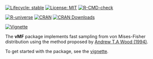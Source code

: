 <!-- badges: start -->
  [![Lifecycle: stable](https://img.shields.io/badge/lifecycle-stable-blue.svg)](https://lifecycle.r-lib.org/articles/stages.html#stable)
  [![License: MIT](https://img.shields.io/badge/License-MIT-yellow.svg)](https://opensource.org/licenses/MIT)
  [![R-CMD-check](https://github.com/ahoundetoungan/vMF/actions/workflows/R-CMD-check.yml/badge.svg)](https://github.com/ahoundetoungan/vMF/actions/workflows/R-CMD-check.yml)
  
  [![R-universe](https://ahoundetoungan.r-universe.dev/badges/vMF)](https://ahoundetoungan.r-universe.dev/vMF)
  [![CRAN](https://www.r-pkg.org/badges/version/vMF)](https://CRAN.R-project.org/package=vMF)
  [![CRAN Downloads](https://cranlogs.r-pkg.org/badges/grand-total/vMF)](https://cran.r-project.org/package=vMF)
   
  [![Vignette](https://img.shields.io/badge/vignette-introduction-blue.svg)](https://nbviewer.org/github/ahoundetoungan/vMF/blob/master/doc/vMF.pdf)

<!-- badges: end -->

The **vMF** package implements fast sampling from von Mises-Fisher distribution using the method proposed by [Andrew T.A Wood (1994)](https://doi.org/10.1080/03610919408813161).


To get started with the package, see the [vignette](https://nbviewer.jupyter.org/github/ahoundetoungan/vMF/blob/master/doc/vMF.pdf). 